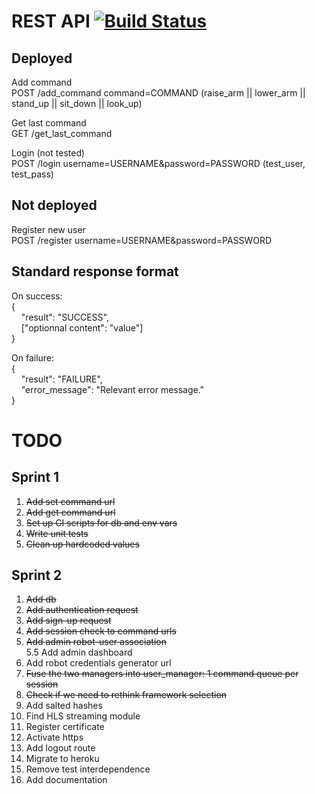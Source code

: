 # REST API [![Build Status](https://travis-ci.org/ProjetEpfNao/ServeurWeb.svg?branch=master)](https://travis-ci.org/ProjetEpfNao/ServeurWeb)

## Deployed 

Add command  
POST /add_command command=COMMAND (raise_arm || lower_arm || stand_up || sit_down || look_up)  

Get last command  
GET /get_last_command  

Login (not tested)  
POST /login username=USERNAME&password=PASSWORD  (test_user, test_pass)

## Not deployed

Register new user  
POST /register username=USERNAME&password=PASSWORD  

## Standard response format  

On success:  
{  
&nbsp;&nbsp;&nbsp;&nbsp;"result": "SUCCESS",  
&nbsp;&nbsp;&nbsp;&nbsp;["optionnal content": "value"]  
}  

On failure:  
{  
&nbsp;&nbsp;&nbsp;&nbsp;"result": "FAILURE",  
&nbsp;&nbsp;&nbsp;&nbsp;"error_message": "Relevant error message."  
}  

# TODO

## Sprint 1

1. ~~Add set command url~~
2. ~~Add get command url~~
3. ~~Set up CI scripts for db and env vars~~
4. ~~Write unit tests~~
5. ~~Clean up hardcoded values~~

## Sprint 2


1. ~~Add db~~  
2. ~~Add authentication request~~  
3. ~~Add sign-up request~~  
4. ~~Add session check to command urls~~  
5. ~~Add admin robot-user association~~  
5.5 Add admin dashboard  
6. Add robot credentials generator url  
7. ~~Fuse the two managers into user_manager: 1 command queue per session~~  
8. ~~Check if we need to rethink framework selection~~  
9. Add salted hashes  
10. Find HLS streaming module  
11. Register certificate  
12. Activate https  
13. Add logout route   
14. Migrate to heroku
15. Remove test interdependence
16. Add documentation
